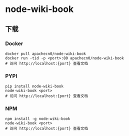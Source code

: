 # node-wiki-book

## 下载

### Docker

```
docker pull apachecn0/node-wiki-book
docker run -tid -p <port>:80 apachecn0/node-wiki-book
# 访问 http://localhost:{port} 查看文档
```

### PYPI

```
pip install node-wiki-book
node-wiki-book <port>
# 访问 http://localhost:{port} 查看文档
```

### NPM

```
npm install -g node-wiki-book
node-wiki-book <port>
# 访问 http://localhost:{port} 查看文档
```